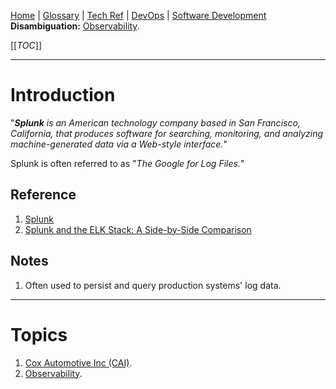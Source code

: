 [Home](/Slalom-LLC/Slalom-Consulting) | [Glossary](/Glossary) | [Tech Ref](/Tech-Ref) | [DevOps](/Tech-Ref/Software-Development/DevOps-\(Development-and-IT-Operations\)) | [Software Development](/Tech-Ref/Software-Development)
**Disambiguation:** [Observability](/Tech-Ref/Software-Development/DevOps-\(Development-and-IT-Operations\)/Observability).

[[_TOC_]]

---
# Introduction
"_***Splunk*** is an American technology company based in San Francisco, California, that produces software for searching, monitoring, and analyzing machine-generated data via a Web-style interface._"

Splunk is often referred to as "_The Google for Log Files._"

## Reference
1. [Splunk](https://en.wikipedia.org/wiki/Splunk)
1. [Splunk and the ELK Stack: A Side-by-Side Comparison](https://devops.com/splunk-elk-stack-side-side-comparison/)

## Notes
1. Often used to persist and query production systems' log data.

---
# Topics
1. [Cox Automotive Inc (CAI)](/Clients/CAI-\(Cox-Automotive-Inc\)).
1. [Observability](/Tech-Ref/Software-Development/DevOps-\(Development-and-IT-Operations\)/Observability).
